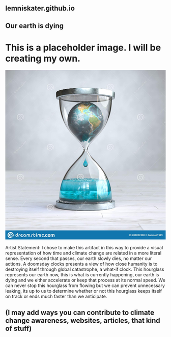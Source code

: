 ## lemniskater.github.io
## Our earth is dying
# This is a placeholder image. I will be creating my own.
![Placeholder jpeg](docs/assets/placeholder.jpeg)

Artist Statement: I chose to make this artifact in this way to provide a visual representation of how time and climate change are related in a more literal sense. Every second that passes, our earth slowly dies, no matter our actions. A doomsday clocks presents a view of how close humanity is to destroying itself through global catastrophe, a what-if clock. This hourglass represents our earth now, this is what is currently happening, our earth is dying and we either accelerate or keep that process at its normal speed. We can never stop this hourglass from flowing but we can prevent unnecessary leaking, its up to us to determine whether or not this hourglass keeps itself on track or ends much faster than we anticipate.

## (I may add ways you can contribute to climate change awareness, websites, articles, that kind of stuff)
